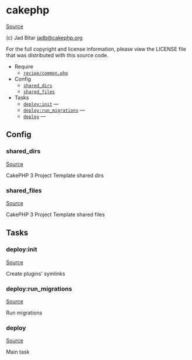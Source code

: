 <!-- DO NOT EDIT THIS FILE! -->
<!-- Instead edit recipe/cakephp.php -->
<!-- Then run bin/docgen -->

# cakephp

[Source](/recipe/cakephp.php)

(c) Jad Bitar <jadb@cakephp.org>

For the full copyright and license information, please view the LICENSE
file that was distributed with this source code.


* Require
  * [`recipe/common.php`](/recipe/common.php)
* Config
  * [`shared_dirs`](#shared_dirs)
  * [`shared_files`](#shared_files)
* Tasks
  * [`deploy:init`](#deploy:init) — 
  * [`deploy:run_migrations`](#deploy:run_migrations) — 
  * [`deploy`](#deploy) — 

## Config
### shared_dirs
[Source](/recipe/cakephp.php#L17)

CakePHP 3 Project Template shared dirs

### shared_files
[Source](/recipe/cakephp.php#L23)

CakePHP 3 Project Template shared files


## Tasks
### deploy:init
[Source](/recipe/cakephp.php#L30)



Create plugins' symlinks

### deploy:run_migrations
[Source](/recipe/cakephp.php#L37)



Run migrations

### deploy
[Source](/recipe/cakephp.php#L46)



Main task

